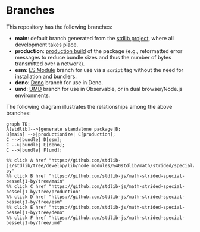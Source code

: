 <!--

@license Apache-2.0

Copyright (c) 2022 The Stdlib Authors.

Licensed under the Apache License, Version 2.0 (the "License");
you may not use this file except in compliance with the License.
You may obtain a copy of the License at

    http://www.apache.org/licenses/LICENSE-2.0

Unless required by applicable law or agreed to in writing, software
distributed under the License is distributed on an "AS IS" BASIS,
WITHOUT WARRANTIES OR CONDITIONS OF ANY KIND, either express or implied.
See the License for the specific language governing permissions and
limitations under the License.

-->

# Branches

This repository has the following branches:

-   **main**: default branch generated from the [stdlib project][stdlib-url], where all development takes place.
-   **production**: [production build][production-url] of the package (e.g., reformatted error messages to reduce bundle sizes and thus the number of bytes transmitted over a network).
-   **esm**: [ES Module][esm-url] branch for use via a `script` tag without the need for installation and bundlers.
-   **deno**: [Deno][deno-url] branch for use in Deno.
-   **umd**: [UMD][umd-url] branch for use in Observable, or in dual browser/Node.js environments.

The following diagram illustrates the relationships among the above branches:

```mermaid
graph TD;
A[stdlib]-->|generate standalone package|B;
B[main] -->|productionize| C[production];
C -->|bundle| D[esm];
C -->|bundle| E[deno];
C -->|bundle| F[umd];

%% click A href "https://github.com/stdlib-js/stdlib/tree/develop/lib/node_modules/%40stdlib/math/strided/special/besselj1-by"
%% click B href "https://github.com/stdlib-js/math-strided-special-besselj1-by/tree/main"
%% click C href "https://github.com/stdlib-js/math-strided-special-besselj1-by/tree/production"
%% click D href "https://github.com/stdlib-js/math-strided-special-besselj1-by/tree/esm"
%% click E href "https://github.com/stdlib-js/math-strided-special-besselj1-by/tree/deno"
%% click F href "https://github.com/stdlib-js/math-strided-special-besselj1-by/tree/umd"
```

[stdlib-url]: https://github.com/stdlib-js/stdlib/tree/develop/lib/node_modules/%40stdlib/math/strided/special/besselj1-by
[production-url]: https://github.com/stdlib-js/math-strided-special-besselj1-by/tree/production
[deno-url]: https://github.com/stdlib-js/math-strided-special-besselj1-by/tree/deno
[umd-url]: https://github.com/stdlib-js/math-strided-special-besselj1-by/tree/umd
[esm-url]: https://github.com/stdlib-js/math-strided-special-besselj1-by/tree/esm